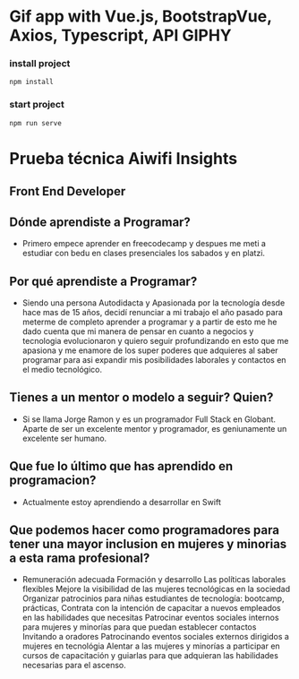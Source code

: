 # Gif app with Vue.js, BootstrapVue, Axios, Typescript, API GIPHY

### install project
`npm install`

### start project
`npm run serve`

# Prueba técnica Aiwifi Insights
## Front End Developer

## Dónde aprendiste a Programar?
- Primero empece aprender en freecodecamp y despues me meti a estudiar con bedu en clases presenciales los sabados y en platzi.

## Por qué aprendiste a Programar?
- Siendo una persona Autodidacta y Apasionada por la tecnología desde hace mas de 15 años, decidí renunciar a mi trabajo el año pasado para meterme de completo aprender a programar y a partir de esto me he dado cuenta que mi manera de pensar en cuanto a negocios y tecnologia evolucionaron y quiero seguir profundizando en esto que me apasiona y me enamore de los super poderes que adquieres al saber programar para asi expandir mis posibilidades laborales y contactos en el medio tecnológico.

## Tienes a un mentor o modelo a seguir? Quien?
- Si se llama Jorge Ramon y es un programador Full Stack en Globant. Aparte de ser un excelente mentor y programador, es geniunamente un excelente ser humano.

## Que fue lo último que has aprendido en programacion?
- Actualmente estoy aprendiendo a desarrollar en Swift 

## Que podemos hacer como programadores para tener una mayor inclusion en mujeres y minorias a esta rama profesional?
- Remuneración adecuada
Formación y desarrollo
Las políticas laborales flexibles
Mejore la visibilidad de las mujeres tecnológicas en la sociedad
Organizar patrocinios para niñas estudiantes de tecnología: bootcamp, prácticas,
Contrata con la intención de capacitar a nuevos empleados en las habilidades que necesitas
Patrocinar eventos sociales internos para mujeres y minorías para que puedan establecer contactos
Invitando a oradores
Patrocinando eventos sociales externos dirigidos a mujeres en tecnológia
Alentar a las mujeres y minorías a participar en cursos de capacitación y guiarlas para que adquieran las habilidades necesarias para el ascenso.




